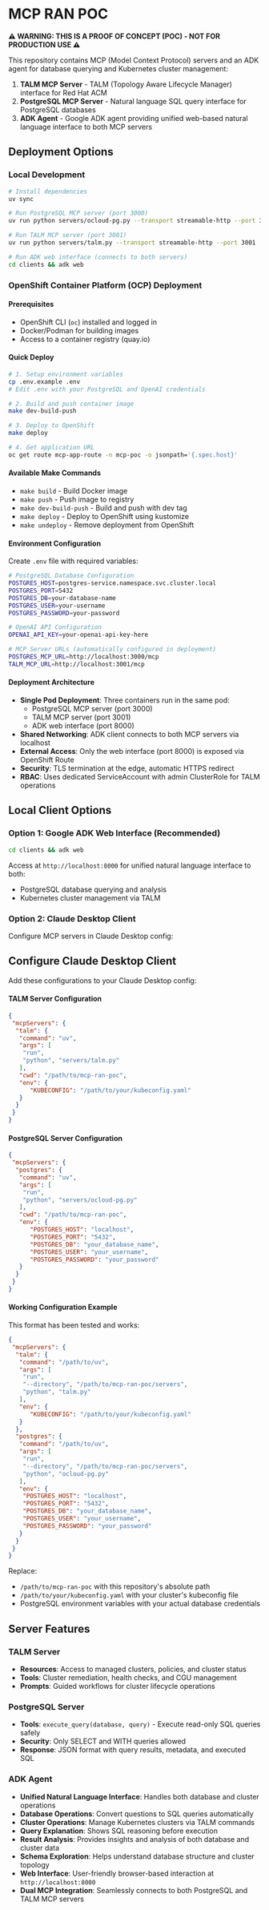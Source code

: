# MCP RAN POC

**⚠️ WARNING: THIS IS A PROOF OF CONCEPT (POC) - NOT FOR PRODUCTION USE ⚠️**

This repository contains MCP (Model Context Protocol) servers and an ADK agent for database querying and Kubernetes cluster management:

1. **TALM MCP Server** - TALM (Topology Aware Lifecycle Manager) interface for Red Hat ACM
2. **PostgreSQL MCP Server** - Natural language SQL query interface for PostgreSQL databases  
3. **ADK Agent** - Google ADK agent providing unified web-based natural language interface to both MCP servers

## Deployment Options

### Local Development
```bash
# Install dependencies
uv sync

# Run PostgreSQL MCP server (port 3000)
uv run python servers/ocloud-pg.py --transport streamable-http --port 3000

# Run TALM MCP server (port 3001) 
uv run python servers/talm.py --transport streamable-http --port 3001

# Run ADK web interface (connects to both servers)
cd clients && adk web
```

### OpenShift Container Platform (OCP) Deployment

#### Prerequisites
- OpenShift CLI (`oc`) installed and logged in
- Docker/Podman for building images
- Access to a container registry (quay.io)

#### Quick Deploy
```bash
# 1. Setup environment variables
cp .env.example .env
# Edit .env with your PostgreSQL and OpenAI credentials

# 2. Build and push container image
make dev-build-push

# 3. Deploy to OpenShift
make deploy

# 4. Get application URL
oc get route mcp-app-route -n mcp-poc -o jsonpath='{.spec.host}'
```

#### Available Make Commands
- `make build` - Build Docker image
- `make push` - Push image to registry  
- `make dev-build-push` - Build and push with dev tag
- `make deploy` - Deploy to OpenShift using kustomize
- `make undeploy` - Remove deployment from OpenShift

#### Environment Configuration
Create `.env` file with required variables:
```bash
# PostgreSQL Database Configuration
POSTGRES_HOST=postgres-service.namespace.svc.cluster.local
POSTGRES_PORT=5432
POSTGRES_DB=your-database-name
POSTGRES_USER=your-username
POSTGRES_PASSWORD=your-password

# OpenAI API Configuration  
OPENAI_API_KEY=your-openai-api-key-here

# MCP Server URLs (automatically configured in deployment)
POSTGRES_MCP_URL=http://localhost:3000/mcp
TALM_MCP_URL=http://localhost:3001/mcp
```

#### Deployment Architecture
- **Single Pod Deployment**: Three containers run in the same pod:
  - PostgreSQL MCP server (port 3000)
  - TALM MCP server (port 3001)  
  - ADK web interface (port 8000)
- **Shared Networking**: ADK client connects to both MCP servers via localhost
- **External Access**: Only the web interface (port 8000) is exposed via OpenShift Route
- **Security**: TLS termination at the edge, automatic HTTPS redirect
- **RBAC**: Uses dedicated ServiceAccount with admin ClusterRole for TALM operations

## Local Client Options

### Option 1: Google ADK Web Interface (Recommended)
```bash
cd clients && adk web
```
Access at `http://localhost:8000` for unified natural language interface to both:
- PostgreSQL database querying and analysis
- Kubernetes cluster management via TALM

### Option 2: Claude Desktop Client
Configure MCP servers in Claude Desktop config:

## Configure Claude Desktop Client

Add these configurations to your Claude Desktop config:

#### TALM Server Configuration
```json
{
 "mcpServers": {
  "talm": {
   "command": "uv",
   "args": [
    "run", 
    "python", "servers/talm.py"
   ],
   "cwd": "/path/to/mcp-ran-poc",
   "env": {
      "KUBECONFIG": "/path/to/your/kubeconfig.yaml"
   }
  }
 }
}
```

#### PostgreSQL Server Configuration
```json
{
 "mcpServers": {
  "postgres": {
   "command": "uv",
   "args": [
    "run", 
    "python", "servers/ocloud-pg.py"
   ],
   "cwd": "/path/to/mcp-ran-poc",
   "env": {
      "POSTGRES_HOST": "localhost",
      "POSTGRES_PORT": "5432",
      "POSTGRES_DB": "your_database_name",
      "POSTGRES_USER": "your_username", 
      "POSTGRES_PASSWORD": "your_password"
   }
  }
 }
}
```

#### Working Configuration Example
This format has been tested and works:

```json
{
 "mcpServers": {
  "talm": {
   "command": "/path/to/uv",
   "args": [
    "run", 
    "--directory", "/path/to/mcp-ran-poc/servers",
    "python", "talm.py"
   ],
   "env": {
      "KUBECONFIG": "/path/to/your/kubeconfig.yaml"
   }
  },
  "postgres": {
   "command": "/path/to/uv",
   "args": [
    "run", 
    "--directory", "/path/to/mcp-ran-poc/servers",
    "python", "ocloud-pg.py"
   ],
   "env": {
    "POSTGRES_HOST": "localhost",
    "POSTGRES_PORT": "5432",
    "POSTGRES_DB": "your_database_name",
    "POSTGRES_USER": "your_username",
    "POSTGRES_PASSWORD": "your_password"
   }
  }
 }
}
```

Replace:
- `/path/to/mcp-ran-poc` with this repository's absolute path
- `/path/to/your/kubeconfig.yaml` with your cluster's kubeconfig file
- PostgreSQL environment variables with your actual database credentials

## Server Features

### TALM Server
- **Resources**: Access to managed clusters, policies, and cluster status
- **Tools**: Cluster remediation, health checks, and CGU management
- **Prompts**: Guided workflows for cluster lifecycle operations

### PostgreSQL Server  
- **Tools**: `execute_query(database, query)` - Execute read-only SQL queries safely
- **Security**: Only SELECT and WITH queries allowed
- **Response**: JSON format with query results, metadata, and executed SQL

### ADK Agent
- **Unified Natural Language Interface**: Handles both database and cluster operations
- **Database Operations**: Convert questions to SQL queries automatically
- **Cluster Operations**: Manage Kubernetes clusters via TALM commands
- **Query Explanation**: Shows SQL reasoning before execution
- **Result Analysis**: Provides insights and analysis of both database and cluster data
- **Schema Exploration**: Helps understand database structure and cluster topology
- **Web Interface**: User-friendly browser-based interaction at `http://localhost:8000`
- **Dual MCP Integration**: Seamlessly connects to both PostgreSQL and TALM MCP servers
